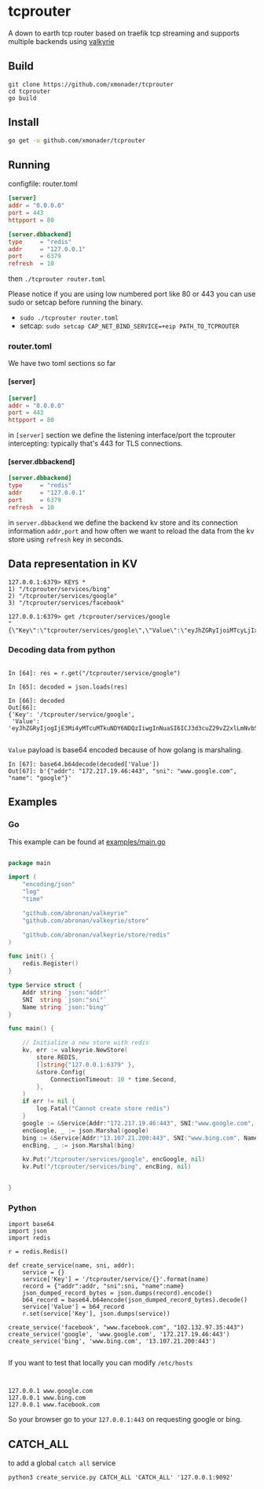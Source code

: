 # tcprouter

A down to earth tcp router based on traefik tcp streaming and supports multiple backends using [valkyrie](https://github.com/abronan/valkeyrie)


## Build

```
git clone https://github.com/xmonader/tcprouter 
cd tcprouter
go build
```

## Install

```bash
go get -u github.com/xmonader/tcprouter
```



## Running

configfile: router.toml
```toml
[server]
addr = "0.0.0.0"
port = 443
httpport = 80

[server.dbbackend]
type 	 = "redis"
addr     = "127.0.0.1"
port     = 6379
refresh  = 10
```
then 
`./tcprouter router.toml`


Please notice if you are using low numbered port like 80 or 443 you can use sudo or setcap before running the binary.
- `sudo ./tcprouter router.toml`
- setcap: `sudo setcap CAP_NET_BIND_SERVICE=+eip PATH_TO_TCPROUTER`



### router.toml
We have two toml sections so far

#### [server]

```toml
[server]
addr = "0.0.0.0"
port = 443
httpport = 80
```
in `[server]` section we define the listening interface/port the tcprouter intercepting: typically that's 443 for TLS connections.


#### [server.dbbackend]
```toml
[server.dbbackend]
type 	 = "redis"
addr     = "127.0.0.1"
port     = 6379
refresh  = 10
```
in `server.dbbackend` we define the backend kv store and its connection information `addr,port` and how often we want to reload the data from the kv store using `refresh` key in seconds.



## Data representation in KV

```
127.0.0.1:6379> KEYS *
1) "/tcprouter/services/bing"
2) "/tcprouter/services/google"
3) "/tcprouter/services/facebook"

127.0.0.1:6379> get /tcprouter/services/google
"{\"Key\":\"tcprouter/services/google\",\"Value\":\"eyJhZGRyIjoiMTcyLjIxNy4xOS40Njo0NDMiLCJzbmkiOiJ3d3cuZ29vZ2xlLmNvbSJ9\",\"LastIndex\":75292246}"

```

### Decoding data from python

```ipython

In [64]: res = r.get("/tcprouter/service/google")     

In [65]: decoded = json.loads(res)                    

In [66]: decoded                                      
Out[66]: 
{'Key': '/tcprouter/service/google',
 'Value': 'eyJhZGRyIjogIjE3Mi4yMTcuMTkuNDY6NDQzIiwgInNuaSI6ICJ3d3cuZ29vZ2xlLmNvbSIsICJuYW1lIjogImdvb2dsZSJ9'}


```
`Value` payload is base64 encoded because of how golang is marshaling.

```ipython
In [67]: base64.b64decode(decoded['Value'])           
Out[67]: b'{"addr": "172.217.19.46:443", "sni": "www.google.com", "name": "google"}'

```

## Examples

### Go

This example can be found at [examples/main.go](./examples/main.go)
```go

package main

import (
	"encoding/json"
	"log"
	"time"

	"github.com/abronan/valkeyrie"
	"github.com/abronan/valkeyrie/store"

	"github.com/abronan/valkeyrie/store/redis"
)

func init() {
	redis.Register()
}

type Service struct {
	Addr string `json:"addr"`
	SNI  string `json:"sni"`
	Name string `json:"bing"`
}

func main() {

	// Initialize a new store with redis
	kv, err := valkeyrie.NewStore(
		store.REDIS,
		[]string{"127.0.0.1:6379" },
		&store.Config{
			ConnectionTimeout: 10 * time.Second,
		},
	)
	if err != nil {
		log.Fatal("Cannot create store redis")
	}
	google := &Service{Addr:"172.217.19.46:443", SNI:"www.google.com", Name:"google"}
	encGoogle, _ := json.Marshal(google)
	bing := &Service{Addr:"13.107.21.200:443", SNI:"www.bing.com", Name:"bing"}
	encBing, _ := json.Marshal(bing)

	kv.Put("/tcprouter/services/google", encGoogle, nil)
	kv.Put("/tcprouter/services/bing", encBing, nil)


}

```




### Python
```python3
import base64
import json
import redis

r = redis.Redis()

def create_service(name, sni, addr):
    service = {}
    service['Key'] = '/tcprouter/service/{}'.format(name)
    record = {"addr":addr, "sni":sni, "name":name}
    json_dumped_record_bytes = json.dumps(record).encode()
    b64_record = base64.b64encode(json_dumped_record_bytes).decode()
    service['Value'] = b64_record
    r.set(service['Key'], json.dumps(service))
    
create_service('facebook', "www.facebook.com", "102.132.97.35:443")
create_service('google', 'www.google.com', '172.217.19.46:443')
create_service('bing', 'www.bing.com', '13.107.21.200:443')
            

```


If you want to test that locally you can modify `/etc/hosts`

```


127.0.0.1 www.google.com
127.0.0.1 www.bing.com
127.0.0.1 www.facebook.com

```
So your browser go to your `127.0.0.1:443` on requesting google or bing.


## CATCH_ALL
to add a global `catch all` service

`python3 create_service.py CATCH_ALL 'CATCH_ALL' '127.0.0.1:9092'`

